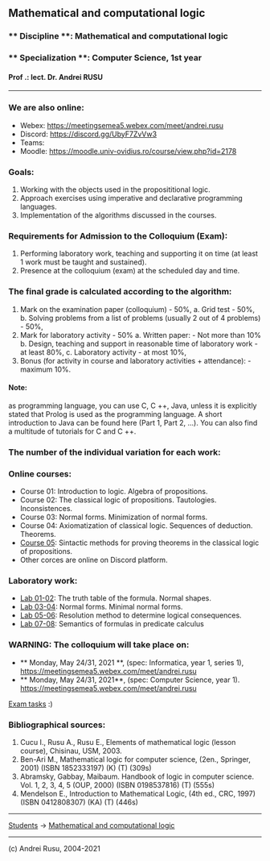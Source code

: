 ## Mathematical and computational logic

### ** Discipline **: Mathematical and computational logic

### ** Specialization **:  Computer Science, 1st year

#### Prof .: lect. Dr. Andrei RUSU

---

### We are also online: 
- Webex: https://meetingsemea5.webex.com/meet/andrei.rusu
- Discord: https://discord.gg/UbyF7ZvVw3
- Teams: 
- Moodle: https://moodle.univ-ovidius.ro/course/view.php?id=2178


### Goals:

1. Working with the objects used in the proposititional  logic.
2. Approach exercises using imperative and declarative programming languages. 
3. Implementation of the algorithms discussed in the courses.

### Requirements for Admission to the Colloquium (Exam):

1. Performing laboratory work, teaching and supporting it on time (at least 1 work must be taught and sustained).
2. Presence at the colloquium (exam) at the scheduled day and time.

### The final grade is calculated according to the algorithm:

1. Mark on the examination paper (colloquium) - 50%,
   a. Grid test - 50%,
   b. Solving problems from a list of problems (usually 2 out of 4 problems) - 50%,
2. Mark for laboratory activity - 50%
   a. Written paper: - Not more than 10%
   b. Design, teaching and support in reasonable time of laboratory work - at least 80%,
   c. Laboratory activity - at most 10%,
3. Bonus (for activity in course and laboratory activities + attendance): - maximum 10%.

#### Note:

as programming language, you can use C, C ++, Java, unless it is explicitly stated that Prolog is used as the programming language. A short introduction to Java can be found here (Part 1, Part 2, ...). You can also find a multitude of tutorials for C and C ++.

### The number of the individual variation for each work:

<!--
* [Computer Science](./cs1.html), year 1 (cs1)
* [Informatics, series 1](./info1s1.html), year 1 (info1s1)
* Mathematics-Informatics, year 2 (2017)
-->

### Online courses:
* Course 01: Introduction to logic. Algebra of propositions.
* Course 02: The classical logic of propositions. Tautologies. Inconsistences. 
* Course 03: Normal forms. Minimization of normal forms. 
* Course 04: Axiomatization of classical logic. Sequences of deduction. Theorems. 
* [Course 05](): Sintactic methods for proving theorems in the classical logic of propositions. 
* Other corces are online on Discord platform. 

### Laboratory work:

* [Lab 01-02](./LC-cs1-lab-01-02.html): The truth table of the formula. Normal shapes.
* [Lab 03-04](./LC-cs1-lab-03-04.html): Normal forms. Minimal normal forms.
* [Lab 05-06](./LC-cs1-lab-05-06.html): Resolution method to determine logical consequences.
* [Lab 07-08](./LC-cs1-lab-07-08.html): Semantics of formulas in predicate calculus
<!--
* [Lab 01-02](./LC-cs1-lab-01-02.html): The truth table of the formula. Normal shapes.
* [Lab 03-04](./LC-cs1-lab-03-04.html): Minimal normal forms.
* [Lab 05-06](./LC-cs1-lab-05-06.html): Resolution method to determine logical consequences.
* [Lab 07-08](./LC-cs1-lab-07-08.html): Semantics of formulas in predicate calculus
* [Lab 09-10](./LC-cs1-lab-09-10.html): The Herbrand Universe. Herbrand base. Herbrand's interpretation. 
* [Lab 11-12](./LC-cs1-lab-11-12.html): Semantics of formulas in predicate calculus, 2
* [Lab 13-14](./index-LC-cs1.html): Declarative programming elements.
-->

<!--
#### Upload every laboratory work on the server according to the links. 

[Uploaded laboratory works](https://drive.google.com/open?id=18tu8nixipjUqjjqVyb4s1a4e3-evHnwx): la 24 mai 2020

- Lab 01-02: http://s.go.ro/2vwvt9ia
- Lab 03-04: http://s.go.ro/n35na6wm
- Lab 05-06: http://s.go.ro/edh8l751
- Lab 07-08: http://s.go.ro/r3op3h8r
- Lab 09-10: http://s.go.ro/rbjbe5fg
- Lab 11-12: http://s.go.ro/dtvu54l9

The name of the file must follow the format: 
**Lab 01-02, Rusu Andrei, andrei.rusu.teach@gmail.com.zip**

Passwords for uploading files are on the Discord channel. 
-->

### WARNING: The colloquium will take place on:

* ** Monday, May 24/31, 2021 **, (spec: Informatica, year 1, series 1), https://meetingsemea5.webex.com/meet/andrei.rusu
* ** Monday, May 24/31, 2021**, (spec: Computer Science, year 1). https://meetingsemea5.webex.com/meet/andrei.rusu 

[Exam tasks](./) :)

### Bibliographical sources:

1. Cucu I., Rusu A., Rusu E., Elements of mathematical logic (lesson course), Chisinau, USM, 2003.
2. Ben-Ari M., Mathematical logic for computer science, (2en., Springer, 2001) (ISBN 1852333197) (K) (T) (309s)
3. Abramsky, Gabbay, Maibaum. Handbook of logic in computer science. Vol. 1, 2, 3, 4, 5 (OUP, 2000) (ISBN 0198537816) (T) (555s)
4. Mendelson E., Introduction to Mathematical Logic, (4th ed., CRC, 1997) (ISBN 0412808307) (KA) (T) (446s)

***

[Students](./) -> [Mathematical and computational logic]()

---

(c) Andrei Rusu, 2004-2021